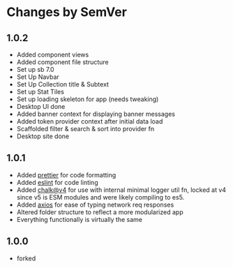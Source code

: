 # Changes by SemVer

## 1.0.2  

- Added component views
- Added component file structure
- Set up sb 7.0
- Set Up Navbar
- Set Up Collection title & Subtext
- Set up Stat Tiles
- Set up loading skeleton for app (needs tweaking)
- Desktop UI done
- Added banner context for displaying banner messages
- Added token provider context after initial data load
- Scaffolded filter & search & sort into provider fn
- Desktop site done

## 1.0.1  

- Added [prettier](https://www.npmjs.com/package/prettier) for code formatting
- Added [eslint](https://www.npmjs.com/package/eslint) for code linting
- Added [chalk@v4](https://www.npmjs.com/package/chalk) for use with internal minimal logger util fn, locked at v4 since v5 is ESM modules and were likely compiling to es5.
- Added [axios](https://www.npmjs.com/package/axios) for ease of typing network req responses
- Altered folder structure to reflect a more modularized app
- Everything functionally is virtually the same

## 1.0.0  

- forked
